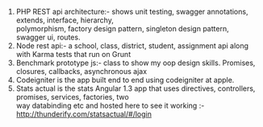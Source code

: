 <br><br>
1) PHP REST api architecture:- shows unit testing, swagger annotations, extends, interface, hierarchy,<br>
polymorphism, factory design pattern, singleton design pattern, swagger ui, routes.<br>
2) Node rest api:- a school, class, district, student, assignment api along with Karma tests that run on Grunt <br>
3) Benchmark prototype js:- class to show my oop design skills. Promises, closures, callbacks, asynchronous ajax <br>
4) Codeigniter is the app  built end to end using codeigniter at apple.<br>
5) Stats actual is the stats Angular 1.3 app that uses directives, controllers, promises, services, factories, two <br>way databinding etc and hosted here to see it working :- http://thunderify.com/statsactual/#/login<br>